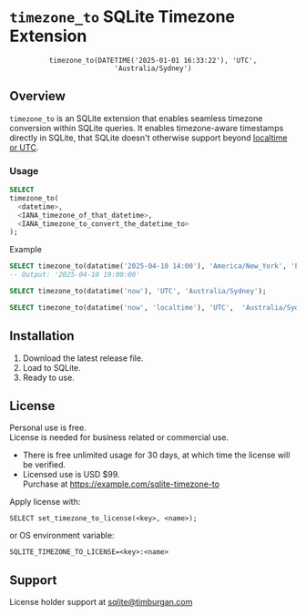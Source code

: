 # `timezone_to` SQLite Timezone Extension 
<center><code>timezone_to(DATETIME('2025-01-01 16:33:22'), 'UTC', 'Australia/Sydney')</code></center>


## Overview

`timezone_to` is an SQLite extension that enables seamless timezone conversion within SQLite queries. It enables timezone-aware timestamps directly in SQLite, that SQLite doesn't otherwise support beyond [localtime or UTC](https://sqlite.org/lang_datefunc.html).


### Usage
```sql
SELECT
timezone_to(
  <datetime>, 
  <IANA_timezone_of_that_datetime>, 
  <IANA_timezone_to_convert_the_datetime_to>
);
```

Example
```sql
SELECT timezone_to(datatime('2025-04-10 14:00'), 'America/New_York', 'Europe/London');
-- Output: '2025-04-10 19:00:00'

SELECT timezone_to(datatime('now'), 'UTC', 'Australia/Sydney');

SELECT timezone_to(datatime('now', 'localtime'), 'UTC',  'Australia/Sydney');
```


## Installation

1. Download the latest release file.
2. Load to SQLite.
3. Ready to use.


## License

Personal use is free.  
License is needed for business related or commercial use. 

- There is free unlimited usage for 30 days, at which time the license will be verified.
- Licensed use is USD $99.  
  Purchase at https://example.com/sqlite-timezone-to 

Apply license with:
```
SELECT set_timezone_to_license(<key>, <name>);
```
or OS environment variable:
```
SQLITE_TIMEZONE_TO_LICENSE=<key>:<name>
```


## Support

License holder support at [sqlite@timburgan.com](mailto:sqlite@timburgan.com)

